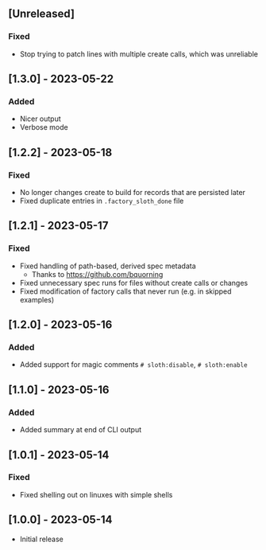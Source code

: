 ## [Unreleased]

### Fixed

- Stop trying to patch lines with multiple create calls, which was unreliable

## [1.3.0] - 2023-05-22

### Added

- Nicer output
- Verbose mode

## [1.2.2] - 2023-05-18

### Fixed

- No longer changes create to build for records that are persisted later
- Fixed duplicate entries in `.factory_sloth_done` file

## [1.2.1] - 2023-05-17

### Fixed

- Fixed handling of path-based, derived spec metadata
  - Thanks to https://github.com/bquorning
- Fixed unnecessary spec runs for files without create calls or changes
- Fixed modification of factory calls that never run (e.g. in skipped examples)

## [1.2.0] - 2023-05-16

### Added

- Added support for magic comments `# sloth:disable`, `# sloth:enable`

## [1.1.0] - 2023-05-16

### Added

- Added summary at end of CLI output

## [1.0.1] - 2023-05-14

### Fixed

- Fixed shelling out on linuxes with simple shells

## [1.0.0] - 2023-05-14

- Initial release
